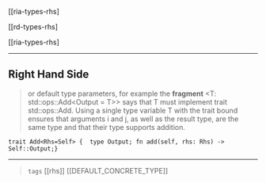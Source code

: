 
[[ria-types-rhs]

[[rd-types-rhs]

[[ria-types-rhs]

---


## Right Hand Side

> or default type parameters, for example the **fragment** <T: std::ops::Add<Output = T>> says that T must implement trait std::ops::Add. Using a single type variable T with the trait bound ensures that arguments i and j, as well as the result type, are the same type and that their type supports addition.

```rust,no_run
trait Add<Rhs=Self> {  type Output; fn add(self, rhs: Rhs) -> Self::Output;}
```

---

> `tags` [[rhs]] [[DEFAULT_CONCRETE_TYPE]]
